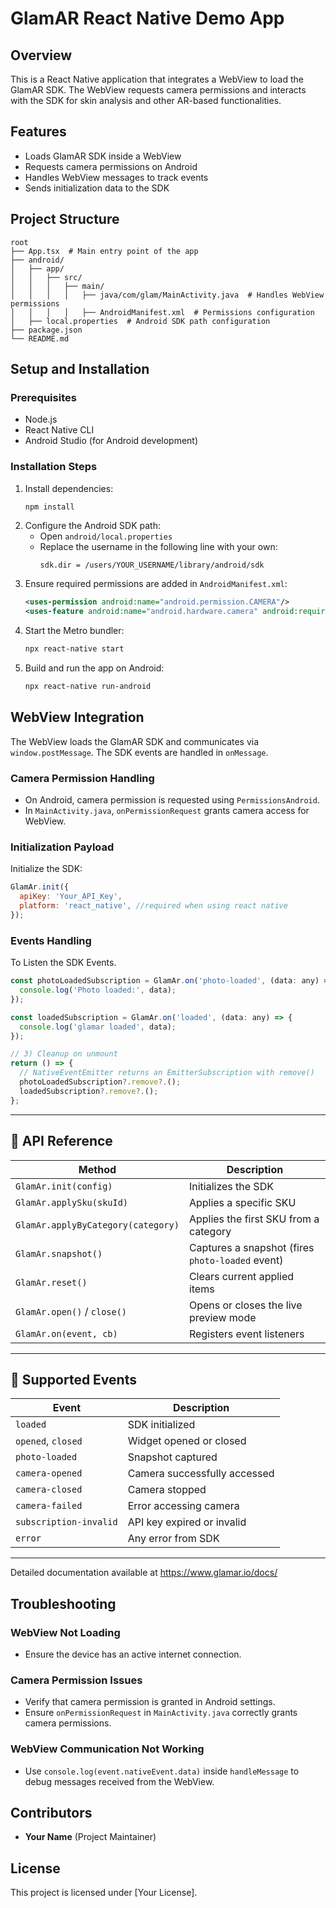 # GlamAR React Native Demo App

## Overview

This is a React Native application that integrates a WebView to load the GlamAR SDK. The WebView requests camera permissions and interacts with the SDK for skin analysis and other AR-based functionalities.

## Features

- Loads GlamAR SDK inside a WebView
- Requests camera permissions on Android
- Handles WebView messages to track events
- Sends initialization data to the SDK

## Project Structure

```
root
├── App.tsx  # Main entry point of the app
├── android/
│   ├── app/
│   │   ├── src/
│   │   │   ├── main/
│   │   │   │   ├── java/com/glam/MainActivity.java  # Handles WebView permissions
│   │   │   │   ├── AndroidManifest.xml  # Permissions configuration
│   ├── local.properties  # Android SDK path configuration
├── package.json
└── README.md
```

## Setup and Installation

### Prerequisites

- Node.js
- React Native CLI
- Android Studio (for Android development)

### Installation Steps

1. Install dependencies:
   ```sh
   npm install
   ```
2. Configure the Android SDK path:
   - Open `android/local.properties`
   - Replace the username in the following line with your own:
     ```
     sdk.dir = /users/YOUR_USERNAME/library/android/sdk
     ```
3. Ensure required permissions are added in `AndroidManifest.xml`:
   ```xml
   <uses-permission android:name="android.permission.CAMERA"/>
   <uses-feature android:name="android.hardware.camera" android:required="true"/>
   ```
4. Start the Metro bundler:
   ```sh
   npx react-native start
   ```
5. Build and run the app on Android:
   ```sh
   npx react-native run-android
   ```

## WebView Integration

The WebView loads the GlamAR SDK and communicates via `window.postMessage`. The SDK events are handled in `onMessage`.

### Camera Permission Handling

- On Android, camera permission is requested using `PermissionsAndroid`.
- In `MainActivity.java`, `onPermissionRequest` grants camera access for WebView.

### Initialization Payload

Initialize the SDK:

```js
GlamAr.init({
  apiKey: 'Your_API_Key',
  platform: 'react_native', //required when using react native
});
```

### Events Handling

To Listen the SDK Events.

```js
const photoLoadedSubscription = GlamAr.on('photo-loaded', (data: any) => {
  console.log('Photo loaded:', data);
});

const loadedSubscription = GlamAr.on('loaded', (data: any) => {
  console.log('glamar loaded', data);
});

// 3) Cleanup on unmount
return () => {
  // NativeEventEmitter returns an EmitterSubscription with remove()
  photoLoadedSubscription?.remove?.();
  loadedSubscription?.remove?.();
};
```

---

## 📡 API Reference

| Method                             | Description                                      |
| ---------------------------------- | ------------------------------------------------ |
| `GlamAr.init(config)`              | Initializes the SDK                              |
| `GlamAr.applySku(skuId)`           | Applies a specific SKU                           |
| `GlamAr.applyByCategory(category)` | Applies the first SKU from a category            |
| `GlamAr.snapshot()`                | Captures a snapshot (fires `photo-loaded` event) |
| `GlamAr.reset()`                   | Clears current applied items                     |
| `GlamAr.open()` / `close()`        | Opens or closes the live preview mode            |
| `GlamAr.on(event, cb)`             | Registers event listeners                        |

---

## 🔔 Supported Events

| Event                  | Description                  |
| ---------------------- | ---------------------------- |
| `loaded`               | SDK initialized              |
| `opened`, `closed`     | Widget opened or closed      |
| `photo-loaded`         | Snapshot captured            |
| `camera-opened`        | Camera successfully accessed |
| `camera-closed`        | Camera stopped               |
| `camera-failed`        | Error accessing camera       |
| `subscription-invalid` | API key expired or invalid   |
| `error`                | Any error from SDK           |

---

Detailed documentation available at https://www.glamar.io/docs/

## Troubleshooting

### WebView Not Loading

- Ensure the device has an active internet connection.

### Camera Permission Issues

- Verify that camera permission is granted in Android settings.
- Ensure `onPermissionRequest` in `MainActivity.java` correctly grants camera permissions.

### WebView Communication Not Working

- Use `console.log(event.nativeEvent.data)` inside `handleMessage` to debug messages received from the WebView.

## Contributors

- **Your Name** (Project Maintainer)

## License

This project is licensed under [Your License].
